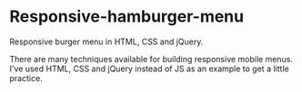 # Responsive-hamburger-menu
Responsive burger menu in HTML, CSS and jQuery.

There are many techniques available for building responsive mobile menus. I've used HTML, CSS and jQuery instead of JS as 
an example to get a little practice.
